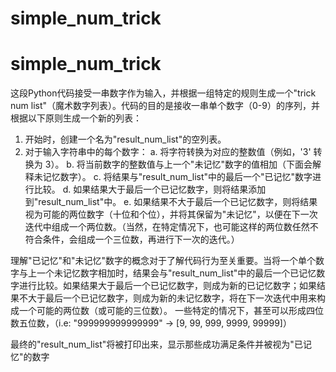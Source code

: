 # simple_num_trick
# simple_num_trick

这段Python代码接受一串数字作为输入，并根据一组特定的规则生成一个"trick num list"（魔术数字列表）。代码的目的是接收一串单个数字（0-9）的序列，并根据以下原则生成一个新的列表：

1. 开始时，创建一个名为"result_num_list"的空列表。
2. 对于输入字符串中的每个数字： a. 将字符转换为对应的整数值（例如，'3' 转换为 3）。 b. 将当前数字的整数值与上一个"未记忆"数字的值相加（下面会解释未记忆数字）。 c. 将结果与"result_num_list"中的最后一个"已记忆"数字进行比较。 d. 如果结果大于最后一个已记忆数字，则将结果添加到"result_num_list"中。 e. 如果结果不大于最后一个已记忆数字，则将结果视为可能的两位数字（十位和个位），并将其保留为"未记忆"，以便在下一次迭代中组成一个两位数。（当然，在特定情况下，也可能这样的两位数任然不符合条件，会组成一个三位数，再进行下一次的迭代。）

理解"已记忆"和"未记忆"数字的概念对于了解代码行为至关重要。当将一个单个数字与上一个未记忆数字相加时，结果会与"result_num_list"中的最后一个已记忆数字进行比较。如果结果大于最后一个已记忆数字，则成为新的已记忆数字；如果结果不大于最后一个已记忆数字，则成为新的未记忆数字，将在下一次迭代中用来构成一个可能的两位数（或可能的三位数）。 一些特定的情况下，甚至可以形成四位数五位数，（i.e: "999999999999999" -> [9, 99, 999, 9999, 99999]）

最终的"result_num_list"将被打印出来，显示那些成功满足条件并被视为"已记忆"的数字
